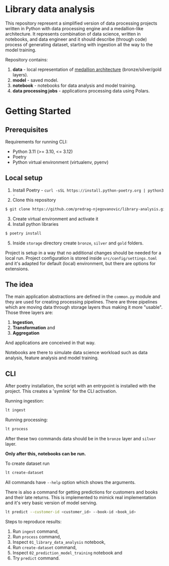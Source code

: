 # Library data analysis

This repository represent a simplified version of data processing projects written in Python with data processing engine and a medallion-like architecture.
It represents combination of data science, written in notebooks, and data engineer and it should describe (through code) process of generating dataset, starting with ingestion all the way to the model training.

Repository contains:
1) **data** - local representation of [medallion architecture](https://www.databricks.com/glossary/medallion-architecture) (bronze/silver/gold layers).
2) **model** - saved model.
3) **notebook** - notebooks for data analysis and model training.
4) **data processing jobs** - applications processing data using Polars.

# Getting Started

## Prerequisites

Requirements for running CLI:

* Python 3.11 (>= 3.10, <= 3.12)
* Poetry
* Python virtual environment (virtualenv, pyenv)

## Local setup

1) Install Poetry - `curl -sSL https://install.python-poetry.org | python3 -`
2) Clone this repository
```sh
$ git clone https://github.com/predrag-njegovanovic/library-analysis.git
```
3) Create virtual environment and activate it
4) Install python libraries
```sh
$ poetry install
```
5) Inside `storage` directory create `bronze`, `silver` and `gold` folders.

Project is setup in a way that no additional changes should be needed for a local run. Project configuration is stored inside `src/config/settings.toml` and it's adapted for default (local) environment, but there are options for extensions.

## The idea

The main application abstractions are defined in the `common.py` module and they are used for creating processing pipelines.
There are three pipelines which are moving data through storage layers thus making it more "usable".
Those three layers are:
1) **Ingestion**,
2) **Transformation** and
3) **Aggregation**

And applications are conceived in that way.

Notebooks are there to simulate data science workload such as data analysis, feature analysis and model training.

## CLI

After poetry installation, the script with an entrypoint is installed with the project. This creates a 'symlink' for the CLI activation.

Running ingestion:
```sh
lt ingest
```

Running processing:
```sh
lt process
```

After these two commands data should be in the `bronze` layer and `silver` layer.

**Only after this, notebooks can be run.**

To create dataset run
```sh
lt create-dataset
```

All commands have `--help` option which shows the arguments.

There is also a command for getting predictions for customers and books and their late returns.
This is implemented to mimick real implementation and it's very basic version of model serving.

```sh
lt predict --customer-id <customer_id> --book-id <book_id>
```

Steps to reproduce results:
1) Run `ingest` command,
2) Run `process` command,
3) Inspect `01_library_data_analysis` notebook,
4) Run `create-dataset` command,
5) Inspect `02_prediction_model_training` notebook and
6) Try `predict` command.
